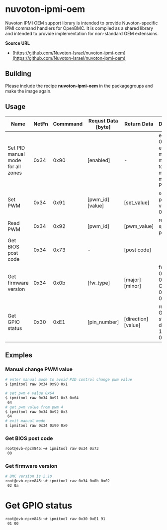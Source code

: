 # nuvoton-ipmi-oem

Nuvoton IPMI OEM support library is intended to provide Nuvoton-specific IPMI command handlers for OpenBMC.
It is compiled as a shared library and intended to provide implementation for non-standard OEM extensions.

**Source URL**
* [https://github.com/Nuvoton-Israel/nuvoton-ipmi-oem](https://github.com/Nuvoton-Israel/nuvoton-ipmi-oem)

## Building

Please include the recipe **nuvoton-ipmi-oem** in the packagegroups and make the image again.

## Usage


|Name  | NetFn | Commmand | Requst Data [byte]|  Return Data| Description |
|------|---|---|---------|-----------|----------------|
| Set PID manual mode for all zones | 0x34| 0x90| [enabled]| - | enabled set 0x01 to enter manaul mode; 0x0 to exit manual mode for all PID zones|
| Set PWM |0x34| 0x91| [pwm_id] [value] | [set_value]| set specific pwm with value 0x0 ~ 0xff|
| Read PWM |0x34| 0x92| [pwm_id] |[pwm_value]| read specific pwm value|
| Get BIOS post code| 0x34 | 0x73 | - | [post code]||
| Get firmware version | 0x34 | 0x0b | [fw_type] | [major] [minor] | fw_type:<br> 00h - BIOS<br>01h - CPLD<br>02h - BMC<br>03h - PSU |
| Get GPIO status| 0x30 | 0xE1 | [pin_number] | [direction] [value]| return valid GPIO pin status, direction: 1=output, 0=input|

## Exmples
### Manual change PWM value
```bash
# enter manual mode to avoid PID control change pwm value
$ ipmitool raw 0x34 0x90 0x1

# set pwm 4 value 0x64
$ ipmitool raw 0x34 0x91 0x3 0x64
 64
# get pwm value from pwm 4
$ ipmitool raw 0x34 0x92 0x3
 64
# exit manual mode
$ ipmitool raw 0x34 0x90 0x0
```

### Get BIOS post code
```bash
root@evb-npcm845:~# ipmitool raw 0x34 0x73
 00

```

### Get firmware version
```bash
# BMC version is 2.10
root@evb-npcm845:~# ipmitool raw 0x34 0x0b 0x02
 02 0a
```

# Get GPIO status
```bash
root@evb-npcm845:~# ipmitool raw 0x30 0xE1 91
 01 00
```